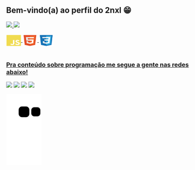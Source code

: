 ## Bem-vindo(a) ao perfil do 2nxl 😁

 <div>
   <a href="https://github.com/2nxl">
   <img height="180em" src="https://github-readme-stats.vercel.app/api?username=2nxl&show_icons=true&theme=tokyonight&include_all_commits=true&count_private=true"/>
   <img height="180em" src="https://github-readme-stats.vercel.app/api/top-langs/?username=2nxl&layout=compact&langs_count=6&theme=tokyonight"/>

</div>
<div style="display: inline_block"><br>
  <img align="center" alt="Js" height="30" width="40" src="https://raw.githubusercontent.com/devicons/devicon/master/icons/javascript/javascript-plain.svg">
  <img align="center" alt="HTML" height="30" width="40" src="https://raw.githubusercontent.com/devicons/devicon/master/icons/html5/html5-original.svg">
  <img align="center" alt="CSS" height="30" width="40" src="https://raw.githubusercontent.com/devicons/devicon/master/icons/css3/css3-original.svg">
</div>
 
 <br>
 
  ### Pra conteúdo sobre programação me segue a gente nas redes abaixo!
 
<div> 
  <a href="https://instagram.com/posturado_2n" target="_blank"><img src="https://img.shields.io/badge/-Instagram-%23E4405F?style=for-the-badge&logo=instagram&logoColor=white" target="_blank"></a>
 <a href="https://discord.gg/UnaQs9w47c" target="_blank"><img src="https://img.shields.io/badge/Discord-7289DA?style=for-the-badge&logo=discord&logoColor=white" target="_blank"></a> 
  <a href = "mailto:nathankingoflegendis@gmail.com"><img src="https://img.shields.io/badge/-Gmail-%23333?style=for-the-badge&logo=gmail&logoColor=white" target="_blank"></a>
 <a href="https://www.linkedin.com/in/nathan-anjos-0537ba269/" target="_blank"><img src="https://th.bing.com/th/id/OIP.ozDiSGJlUqI6815cRlJiNAHaHa?pid=ImgDet&rs=1" target="_blank"></a>

 
  ![Snake animation](https://github.com/2nxl/2nxl/blob/output/github-contribution-grid-snake.svg)

</div>
